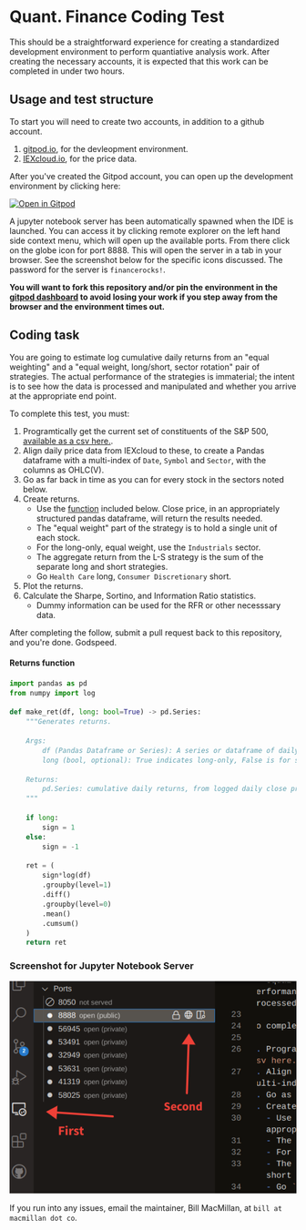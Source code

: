 # Quant. Finance Coding Test

This should be a straightforward experience for creating a standardized development environment to perform quantiative analysis work. After creating the necessary accounts, it is expected that this work can be completed in under two hours.

## Usage and test structure

To start you will need to create two accounts, in addition to a github account.

1. [gitpod.io](https://gitpod.io), for the devleopment environment.
2. [IEXcloud.io](https://iexcloud.io/), for the price data.

After you've created the Gitpod account, you can open up the development environment by clicking here:

[![Open in Gitpod](https://gitpod.io/button/open-in-gitpod.svg)](https://gitpod.io/#https://github.com/wmacmillan/quant-coding-test)

A jupyter notebook server has been automatically spawned when the IDE is launched. You can access it by clicking remote explorer on the left hand side context menu, which will open up the available ports. From there click on the globe icon for port 8888. This will open the server in a tab in your browser. See the screenshot below for the specific icons discussed. The password for the server is `financerocks!`.

**You will want to fork this repository and/or pin the environment in the [gitpod dashboard](gitpod.io) to avoid losing your work if you step away from the browser and the environment times out.**

## Coding task

You are going to estimate log cumulative daily returns from an "equal weighting" and a "equal weight, long/short, sector rotation" pair of strategies. The actual performance of the strategies is immaterial; the intent is to see how the data is processed and manipulated and whether you arrive at the appropriate end point.

To complete this test, you must:

1. Programtically get the current set of constituents of the S&P 500, [available as a csv here.](https://datahub.io/core/s-and-p-500-companies/r/constituents.csv).
2. Align daily price data from IEXcloud to these, to create a Pandas dataframe with a multi-index of `Date`, `Symbol` and `Sector`, with the columns as OHLC(V).
3. Go as far back in time as you can for every stock in the sectors noted below.
4. Create returns.
   - Use the [function](#Returns_function) included below. Close price, in an appropriately structured pandas dataframe, will return the results needed.
   - The "equal weight" part of the strategy is to hold a single unit of each stock.
   - For the long-only, equal weight, use the `Industrials` sector.
   - The aggregate return from the L-S strategy is the sum of the separate long and short strategies.
   - Go `Health Care` long, `Consumer Discretionary` short.
5. Plot the returns.
6. Calculate the Sharpe, Sortino, and Information Ratio statistics.
   - Dummy information can be used for the RFR or other necesssary data.

After completing the follow, submit a pull request back to this repository, and you're done. Godspeed.

#### Returns function

```python
import pandas as pd
from numpy import log

def make_ret(df, long: bool=True) -> pd.Series:
    """Generates returns.

    Args:
        df (Pandas Dataframe or Series): A series or dataframe of daily close prices.
        long (bool, optional): True indicates long-only, False is for short-only. Defaults to True.
        
    Returns:
        pd.Series: cumulative daily returns, from logged daily close prices.
    """    
    
    if long:
        sign = 1
    else:
        sign = -1

    ret = (
        sign*log(df)
        .groupby(level=1)
        .diff()
        .groupby(level=0)
        .mean()
        .cumsum()
    )
    return ret
```

### Screenshot for Jupyter Notebook Server

![Click here.](ss.png)

If you run into any issues, email the maintainer, Bill MacMillan, at `bill at macmillan dot co`.

